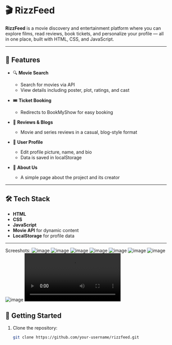 # 🎬 RizzFeed

**RizzFeed** is a movie discovery and entertainment platform where you can explore films, read reviews, book tickets, and personalize your profile — all in one place, built with HTML, CSS, and JavaScript.

---

## 🌟 Features

- 🔍 **Movie Search**
  - Search for movies via API
  - View details including poster, plot, ratings, and cast

- 🎟️ **Ticket Booking**
  - Redirects to BookMyShow for easy booking

- 📝 **Reviews & Blogs**
  - Movie and series reviews in a casual, blog-style format

- 👤 **User Profile**
  - Edit profile picture, name, and bio
  - Data is saved in localStorage

- 📄 **About Us**
  - A simple page about the project and its creator

---

## 🛠️ Tech Stack

- **HTML**
- **CSS**
- **JavaScript**
- **Movie API** for dynamic content
- **LocalStorage** for profile data

---
Screeshots:
![image](https://github.com/user-attachments/assets/2898190f-f737-47bc-93d7-086898fdd109)
![image](https://github.com/user-attachments/assets/7d90946b-0db5-4a23-af94-935320b42a42)
![image](https://github.com/user-attachments/assets/24811bf5-d5ae-401b-a4b7-d1aa5cdb84d3)
![image](https://github.com/user-attachments/assets/a773a7f9-b9ac-43bf-a559-716c2def0be7)
![image](https://github.com/user-attachments/assets/221f4322-79ad-4e7d-8177-de7ab5310297)
![image](https://github.com/user-attachments/assets/4be15a72-1205-4f8e-a942-0298e8a254ad)
![image](https://github.com/user-attachments/assets/b99c4bd1-cc0b-44d3-92d2-60db171892f4)
![image](https://github.com/user-attachments/assets/ce9452cc-1494-465e-b6d6-89d800cf230b)
![video](https://github.com/patilkshitijp/-RizzFeed/blob/main/screen-capture.mp4)







## 🚀 Getting Started

1. Clone the repository:
   ```bash
   git clone https://github.com/your-username/rizzfeed.git
